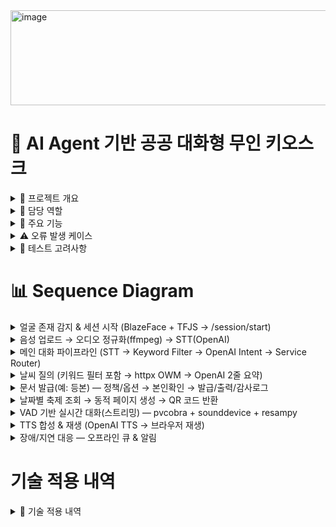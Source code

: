 <img width="715" height="152" alt="image" src="https://github.com/user-attachments/assets/a99ef143-554e-456e-a5cc-75046a3d3943" />


# 🏪 AI Agent 기반 공공 대화형 무인 키오스크

<details>
<summary> 📌 프로젝트 개요 </summary>

<br>

공공기관이나 주민센터에는 무인 민원 키오스크가 설치되어 있지만, 실제로는 **어르신들이 사용법을 몰라 창구 앞에서 오래 기다리거나 결국 직원의 도움을 받아야 하는 경우가 많습니다.** <br><br>
이런 모습을 보며, 단순히 장비만 갖춰놓는 것보다 누구나 쉽게 접근할 수 있는 **더 직관적이고 대화형 인터페이스**가 필요하다고 느꼈습니다. <br><br>

이 문제를 해결하기 위해, 저희 팀은 **AI Agent 기반 공공 대화형 무인 키오스크**를 개발했습니다. 사용자는 얼굴 인식과 음성 인식만으로 자연스럽게 시스템과 상호작용할 수 있으며,  
AI Agent가 의도를 분석해 민원 문서 조회·발급, 날씨 안내, 축제 정보 제공 등 다양한 공공 서비스를 안내합니다. <br><br>
</details>


<details>
<summary> 🤝 담당 역할</summary>

<br>

공공기관이나 주민센터에는 무인 민원 키오스크가 설치되어 있지만, **실제로는 어르신들이 사용법을 몰라 창구 앞에서 오래 기다리거나 결국 직원의 도움을 받아야 하는 경우가 많습니다.** 
이런 모습을 보며,  단순히 장비만 갖춰놓는 것보다 누구나 쉽게 접근할 수 있는 더 직관적이고 대화형 인터페이스가 필요하다고 느꼈습니다. <br><br>

이 문제를 해결하기 위해, 저희 팀은 **AI Agent 기반 공공 대화형 무인 키오스크**를 개발했습니다. 사용자는 **얼굴 인식과 음성 인식**만으로 자연스럽게 시스템과 상호작용할 수 있으며, <br><br>
AI Agent가 의도를 분석해 민원 문서 조회·발급, 날씨 안내, 축제 정보 제공 등 다양한 공공 서비스를 안내합니다. <br><br>
</details>



<details>
  <summary>🚀 주요 기능 </summary>

  <br>
  
- **사용자 인식**: BlazeFace 기반 얼굴 인식, 세션 토큰 발급 및 만료 관리   <br><br>
- **음성 인터페이스**: Whisper STT, OpenAI TTS, VAD 적용  <br><br>
- **대화 처리**: LLM Agent를 통한 질의 분석, 문서 검색/날씨 API 연동  <br><br>
- **응답 출력**: 음성 및 화면 UI 동시 제공  
</details>


<details>
  <summary> ⚠️ 오류 발생 케이스</summary>

<br>

- **얼굴 인식**: 조도/화질 문제, 다중 사용자 충돌  <br><br>
- **음성 인식**: 잡음 환경 오류, 긴 발화 중단   <br><br>
- **대화 처리**: LLM 응답 지연, 범위 외 질의   <br><br>
- **서비스 기능**: 외부 API 지연/실패, 권한 없는 문서 접근   <br><br>
  
</details>

<details>
  <summary> 🧪 테스트 고려사항</summary>

<br>

  1. **멀티모달 동시 입력**: 얼굴/음성 인식 충돌 처리   <br><br>
2. **성능 검증**: 라즈베리파이 환경 BlazeFace FPS, Whisper STT 실시간성  <br><br>
3. **대화 품질**: VAD 적용 후 음성 끊김 여부, 캐싱 응답 일관성  <br><br>
4. **장애 대응**: API 실패 시 Fallback, 네트워크 단절 시 안내 메시지  <br><br>
</details>


# 📊 Sequence Diagram
<details>
  <summary> 얼굴 존재 감지 & 세션 시작 (BlazeFace + TFJS → /session/start) </summary>

  <img width="1050" height="564" alt="1 얼굴 존재 감지   세션 시작" src="https://github.com/user-attachments/assets/8a1982b3-56e7-452a-ad24-ea06f097ba16" />

</details>

<details>
  <summary>음성 업로드 → 오디오 정규화(ffmpeg) → STT(OpenAI)</summary>

  <img width="1050" height="423" alt="2" src="https://github.com/user-attachments/assets/45905d2d-945b-45ee-b01a-29c1fc2e8fad" />

</details>

<details>
  <summary>메인 대화 파이프라인 (STT → Keyword Filter → OpenAI Intent → Service Router)</summary>

  <img width="1074" height="420" alt="3" src="https://github.com/user-attachments/assets/0efe6091-ae17-4867-b36d-dfb6c658af3c" />

</details>

<details>
  <summary>날씨 질의 (키워드 필터 포함 → httpx OWM → OpenAI 2줄 요약)</summary>

  <img width="1245" height="543" alt="4" src="https://github.com/user-attachments/assets/0f22773c-ad95-4039-9b0b-df089b2e334d" />

</details>

<details>
  <summary>문서 발급(예: 등본) — 정책/옵션 → 본인확인 → 발급/출력/감사로그</summary>

  <img width="1214" height="645" alt="5" src="https://github.com/user-attachments/assets/a671ac5d-598b-4324-83c1-ba4c0fec4387" />

</details>

<details>
  <summary>날짜별 축제 조회 → 동적 페이지 생성 → QR 코드 반환</summary>

  <img width="1041" height="534" alt="8" src="https://github.com/user-attachments/assets/ef10400a-807f-4b47-95e6-c2ce3f298d76" />

</details>

<details>
  <summary>VAD 기반 실시간 대화(스트리밍) — pvcobra + sounddevice + resampy</summary>

  <img width="996" height="646" alt="6" src="https://github.com/user-attachments/assets/d8f6d768-dbb5-4de9-8b88-ad521619f2da" />

</details>

<details>
  <summary>TTS 합성 & 재생 (OpenAI TTS → 브라우저 재생)</summary>

  <img width="996" height="646" alt="6" src="https://github.com/user-attachments/assets/a7be1581-1382-41bf-b1bd-c4c73d5186e9" />

</details>

<details>
  <summary>장애/지연 대응 — 오프라인 큐 & 알림</summary>

  <img width="1010" height="588" alt="7" src="https://github.com/user-attachments/assets/4fedbc5a-7fb8-42d4-b4c3-1df259573c4b" />

</details>




# 기술 적용 내역 
<details>
  <summary> 🔗 기술 적용 내역</summary>

<br>

  본 프로젝트는 **Python 3.10**를 기반으로 개발되었으며,  
  웹 서버, 음성 입출력, LLM 연동을 중심으로 다양한 라이브러리가 사용되었습니다.  

  ### 🖥️ 프론트엔드 (Kiosk UI)
- **React** — UI 구성
- **@tensorflow-models/blazeface** — 경량 얼굴 검출 모델 (입장/존재 감지)
- **@testing-library/react / jest-dom / user-event** — UI 테스트 도구
- **concurrently** — 개발 편의 실행 스크립트

### ⚙️ 백엔드 (Python API)
- **FastAPI** — 비동기 웹 API 프레임워크
- **Pydantic** — 요청/응답 스키마 검증
- **httpx** — 외부 API 연동(예: 날씨)
- **openai** — LLM 요청 및 TTS/STT 연동
- **loguru** — 구조적 로깅
- **python-dotenv** — 환경변수 로딩(.env)

### 🔊 음성 · VAD · 오디오 I/O (Python)
- **pvcobra** — 음성 구간 검출(VAD)
- **sounddevice** — 마이크 입력 장치 제어
- **resampy** — 오디오 리샘플링(예: 48kHz → 16kHz)
- **numpy** — 신호/수치 연산

### 🛠️ 외부 도구 / 런타임 의존
- **ffmpeg** — 브라우저 오디오(webm/ogg) → WAV(16kHz, mono) 변환
</details>

